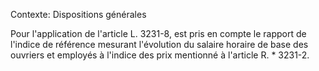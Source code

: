 Contexte: Dispositions générales

Pour l'application de l'article L. 3231-8, est pris en compte le rapport de l'indice de référence mesurant l'évolution du salaire horaire de base des ouvriers et employés à l'indice des prix mentionné à l'article R. * 3231-2.